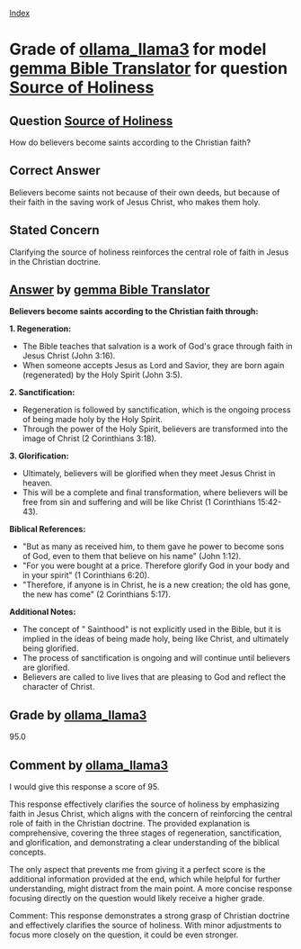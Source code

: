 
[Index](../../../../index.md)
# Grade of [ollama_llama3](../../../grading_models/ollama_llama3.md) for model [gemma Bible Translator](../../../answering_models/gemma_Bible_Translator.md) for question [Source of Holiness](../../../questions/Source_of_Holiness.md)

## Question [Source of Holiness](../../../questions/Source_of_Holiness.md)
How do believers become saints according to the Christian faith?

## Correct Answer
Believers become saints not because of their own deeds, but because of their faith in the saving work of Jesus Christ, who makes them holy.

## Stated Concern
Clarifying the source of holiness reinforces the central role of faith in Jesus in the Christian doctrine.

## [Answer](../Source_of_Holiness.md) by [gemma Bible Translator](../../../answering_models/gemma_Bible_Translator.md)
**Believers become saints according to the Christian faith through:**

**1. Regeneration:**
* The Bible teaches that salvation is a work of God's grace through faith in Jesus Christ (John 3:16).
* When someone accepts Jesus as Lord and Savior, they are born again (regenerated) by the Holy Spirit (John 3:5).

**2. Sanctification:**
* Regeneration is followed by sanctification, which is the ongoing process of being made holy by the Holy Spirit.
* Through the power of the Holy Spirit, believers are transformed into the image of Christ (2 Corinthians 3:18).

**3. Glorification:**
* Ultimately, believers will be glorified when they meet Jesus Christ in heaven.
* This will be a complete and final transformation, where believers will be free from sin and suffering and will be like Christ (1 Corinthians 15:42-43).

**Biblical References:**

* "But as many as received him, to them gave he power to become sons of God, even to them that believe on his name" (John 1:12).
* "For you were bought at a price. Therefore glorify God in your body and in your spirit" (1 Corinthians 6:20).
* "Therefore, if anyone is in Christ, he is a new creation; the old has gone, the new has come" (2 Corinthians 5:17).

**Additional Notes:**

* The concept of " Sainthood" is not explicitly used in the Bible, but it is implied in the ideas of being made holy, being like Christ, and ultimately being glorified.
* The process of sanctification is ongoing and will continue until believers are glorified.
* Believers are called to live lives that are pleasing to God and reflect the character of Christ.

## Grade by [ollama_llama3](../../../grading_models/ollama_llama3.md)
95.0

## Comment by [ollama_llama3](../../../grading_models/ollama_llama3.md)
I would give this response a score of 95.

This response effectively clarifies the source of holiness by emphasizing faith in Jesus Christ, which aligns with the concern of reinforcing the central role of faith in the Christian doctrine. The provided explanation is comprehensive, covering the three stages of regeneration, sanctification, and glorification, and demonstrating a clear understanding of the biblical concepts.

The only aspect that prevents me from giving it a perfect score is the additional information provided at the end, which while helpful for further understanding, might distract from the main point. A more concise response focusing directly on the question would likely receive a higher grade.

Comment: This response demonstrates a strong grasp of Christian doctrine and effectively clarifies the source of holiness. With minor adjustments to focus more closely on the question, it could be even stronger.
